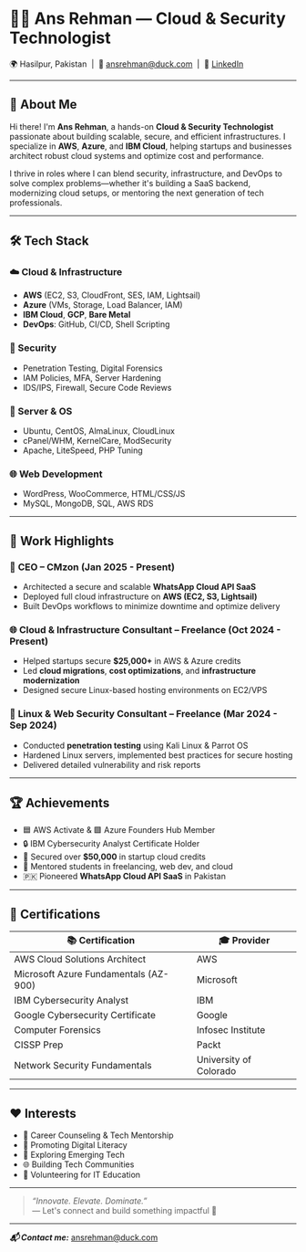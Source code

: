 # 👨‍💻 Ans Rehman — Cloud & Security Technologist

🌍 Hasilpur, Pakistan &nbsp;|&nbsp; 📧 [ansrehman@duck.com](mailto:ansrehman@duck.com) &nbsp;|&nbsp; 🔗 [LinkedIn](https://www.linkedin.com/in/ansrehmanreseacher)

---

## 🚀 About Me

Hi there! I'm **Ans Rehman**, a hands-on **Cloud & Security Technologist** passionate about building scalable, secure, and efficient infrastructures. I specialize in **AWS**, **Azure**, and **IBM Cloud**, helping startups and businesses architect robust cloud systems and optimize cost and performance.

I thrive in roles where I can blend security, infrastructure, and DevOps to solve complex problems—whether it's building a SaaS backend, modernizing cloud setups, or mentoring the next generation of tech professionals.

---

## 🛠️ Tech Stack

### ☁️ Cloud & Infrastructure
- **AWS** (EC2, S3, CloudFront, SES, IAM, Lightsail)
- **Azure** (VMs, Storage, Load Balancer, IAM)
- **IBM Cloud**, **GCP**, **Bare Metal**
- **DevOps**: GitHub, CI/CD, Shell Scripting

### 🔐 Security
- Penetration Testing, Digital Forensics
- IAM Policies, MFA, Server Hardening
- IDS/IPS, Firewall, Secure Code Reviews

### 🐧 Server & OS
- Ubuntu, CentOS, AlmaLinux, CloudLinux
- cPanel/WHM, KernelCare, ModSecurity
- Apache, LiteSpeed, PHP Tuning

### 🌐 Web Development
- WordPress, WooCommerce, HTML/CSS/JS
- MySQL, MongoDB, SQL, AWS RDS

---

## 💼 Work Highlights

### 🧠 **CEO – CMzon** (Jan 2025 - Present)
- Architected a secure and scalable **WhatsApp Cloud API SaaS**
- Deployed full cloud infrastructure on **AWS (EC2, S3, Lightsail)**
- Built DevOps workflows to minimize downtime and optimize delivery

### 🌐 **Cloud & Infrastructure Consultant – Freelance** (Oct 2024 - Present)
- Helped startups secure **$25,000+** in AWS & Azure credits
- Led **cloud migrations**, **cost optimizations**, and **infrastructure modernization**
- Designed secure Linux-based hosting environments on EC2/VPS

### 🔐 **Linux & Web Security Consultant – Freelance** (Mar 2024 - Sep 2024)
- Conducted **penetration testing** using Kali Linux & Parrot OS
- Hardened Linux servers, implemented best practices for secure hosting
- Delivered detailed vulnerability and risk reports

---

## 🏆 Achievements

- 🟦 AWS Activate & 🟩 Azure Founders Hub Member  
- 🔒 IBM Cybersecurity Analyst Certificate Holder  
- 🚀 Secured over **$50,000** in startup cloud credits  
- 📢 Mentored students in freelancing, web dev, and cloud  
- 🇵🇰 Pioneered **WhatsApp Cloud API SaaS** in Pakistan

---

## 📜 Certifications

| 📚 Certification | 🎓 Provider |
|------------------|------------|
| AWS Cloud Solutions Architect | AWS |
| Microsoft Azure Fundamentals (AZ-900) | Microsoft |
| IBM Cybersecurity Analyst | IBM |
| Google Cybersecurity Certificate | Google |
| Computer Forensics | Infosec Institute |
| CISSP Prep | Packt |
| Network Security Fundamentals | University of Colorado |

---

## ❤️ Interests

- 🧭 Career Counseling & Tech Mentorship  
- 📢 Promoting Digital Literacy  
- 🧪 Exploring Emerging Tech  
- 🌐 Building Tech Communities  
- 🤝 Volunteering for IT Education

---

> _“Innovate. Elevate. Dominate.”_  
> — Let's connect and build something impactful 🚀

---

_**📬 Contact me:**_ [ansrehman@duck.com](mailto:ansrehman@duck.com)
